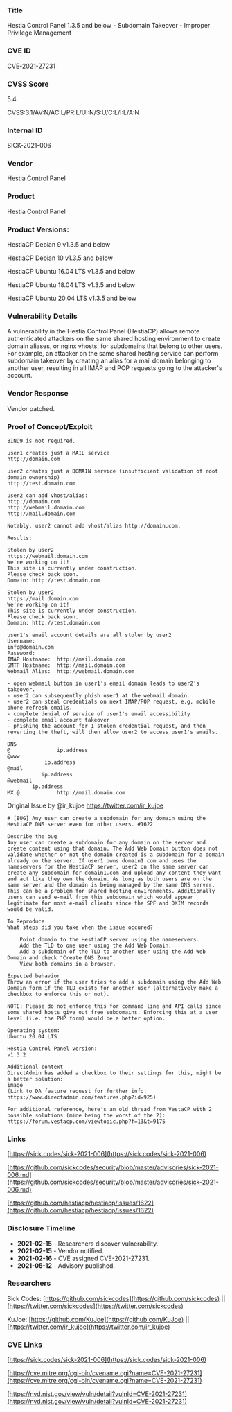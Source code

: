 ### Title
Hestia Control Panel 1.3.5 and below - Subdomain Takeover - Improper Privilege Management

### CVE ID
CVE-2021-27231

### CVSS Score
5.4

CVSS:3.1/AV:N/AC:L/PR:L/UI:N/S:U/C:L/I:L/A:N

### Internal ID
SICK-2021-006
        
### Vendor
Hestia Control Panel
        
### Product
Hestia Control Panel

### Product Versions:
HestiaCP Debian 9 v1.3.5 and below

HestiaCP Debian 10 v1.3.5 and below

HestiaCP Ubuntu 16.04 LTS v1.3.5 and below

HestiaCP Ubuntu 18.04 LTS v1.3.5 and below

HestiaCP Ubuntu 20.04 LTS v1.3.5 and below

### Vulnerability Details

A vulnerability in the Hestia Control Panel (HestiaCP) allows remote authenticated attackers on the same shared hosting environment to create domain aliases, or nginx vhosts, for subdomains that belong to other users. For example, an attacker on the same shared hosting service can perform subdomain takeover by creating an alias for a mail domain belonging to another user, resulting in all IMAP and POP requests going to the attacker's account.

### Vendor Response
Vendor patched.

### Proof of Concept/Exploit

```
BIND9 is not required.

user1 creates just a MAIL service
http://domain.com

user2 creates just a DOMAIN service (insufficient validation of root domain ownership)
http://test.domain.com

user2 can add vhost/alias:
http://domain.com
http://webmail.domain.com
http://mail.domain.com

Notably, user2 cannot add vhost/alias http://domain.com.

Results:

Stolen by user2
https://webmail.domain.com
We're working on it!
This site is currently under construction.
Please check back soon.
Domain: http://test.domain.com

Stolen by user2
https://mail.domain.com
We're working on it!
This site is currently under construction.
Please check back soon.
Domain: http://test.domain.com

user1's email account details are all stolen by user2
Username:   
info@domain.com
Password:   
IMAP Hostname:  http://mail.domain.com
SMTP Hostname:  http://mail.domain.com
Webmail Alias:  http://webmail.domain.com 

- open webmail button in user1's email domain leads to user2's takeover.
- user2 can subsequently phish user1 at the webmail domain.
- user2 can steal credentials on next IMAP/POP request, e.g. mobile phone refresh emails.
- complete denial of service of user1's email accessibility
- complete email account takeover
- phishing the account for 1 stolen credential request, and then reverting the theft, will then allow user2 to access user1's emails.

DNS
@               ip.address
@www
            ip.address
@mail
           ip.address
@webmail
        ip.address
MX @            http://mail.domain.com

```

Original Issue by @ir_kujoe https://twitter.com/ir_kujoe

```
# [BUG] Any user can create a subdomain for any domain using the HestiaCP DNS server even for other users. #1622 

Describe the bug
Any user can create a subdomain for any domain on the server and create content using that domain. The Add Web Domain button does not validate whether or not the domain created is a subdomain for a domain already on the server. If user1 owns domain1.com and uses the nameservers for the HestiaCP server, user2 on the same server can create any subdomain for domain1.com and upload any content they want and act like they own the domain. As long as both users are on the same server and the domain is being managed by the same DNS server. This can be a problem for shared hosting environments. Additionally users can send e-mail from this subdomain which would appear legitimate for most e-mail clients since the SPF and DKIM records would be valid.

To Reproduce
What steps did you take when the issue occured?

    Point domain to the HestiaCP server using the nameservers.
    Add the TLD to one user using the Add Web Domain.
    Add a subdomain of the TLD to another user using the Add Web Domain and check "Create DNS Zone".
    View both domains in a browser.

Expected behavior
Throw an error if the user tries to add a subdomain using the Add Web Domain form if the TLD exists for another user (alternatively make a checkbox to enforce this or not).

NOTE: Please do not enforce this for command line and API calls since some shared hosts give out free subdomains. Enforcing this at a user level (i.e. the PHP form) would be a better option.

Operating system:
Ubuntu 20.04 LTS

Hestia Control Panel version:
v1.3.2

Additional context
DirectAdmin has added a checkbox to their settings for this, might be a better solution:
image
(Link to DA feature request for further info: https://www.directadmin.com/features.php?id=925)

For additional reference, here's an old thread from VestaCP with 2 possible solutions (mine being the worst of the 2):
https://forum.vestacp.com/viewtopic.php?f=13&t=9175
```

### Links

[https://sick.codes/sick-2021-006](https://sick.codes/sick-2021-006)

[https://github.com/sickcodes/security/blob/master/advisories/sick-2021-006.md](https://github.com/sickcodes/security/blob/master/advisories/sick-2021-006.md)

[https://github.com/hestiacp/hestiacp/issues/1622](https://github.com/hestiacp/hestiacp/issues/1622)

### Disclosure Timeline
* **2021-02-15** - Researchers discover vulnerability.
* **2021-02-15** - Vendor notified.
* **2021-02-16** - CVE assigned CVE-2021-27231.
* **2021-05-12** - Advisory published.

### Researchers

Sick Codes: [https://github.com/sickcodes](https://github.com/sickcodes) || [https://twitter.com/sickcodes](https://twitter.com/sickcodes)

KuJoe: [https://github.com/KuJoe](https://github.com/KuJoe) || [https://twitter.com/ir_kujoe](https://twitter.com/ir_kujoe)

### CVE Links

[https://sick.codes/sick-2021-006](https://sick.codes/sick-2021-006)

[https://cve.mitre.org/cgi-bin/cvename.cgi?name=CVE-2021-27231](https://cve.mitre.org/cgi-bin/cvename.cgi?name=CVE-2021-27231)

[https://nvd.nist.gov/view/vuln/detail?vulnId=CVE-2021-27231](https://nvd.nist.gov/view/vuln/detail?vulnId=CVE-2021-27231)
